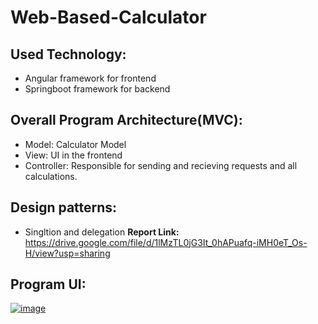 # Web-Based-Calculator
## Used Technology:
* Angular framework for frontend
* Springboot framework for backend
## Overall Program Architecture(MVC):
- Model: Calculator Model
- View: UI in the frontend
- Controller: Responsible for sending and recieving requests and all calculations.
## Design patterns:
- Singltion and delegation
**Report Link:** https://drive.google.com/file/d/1lMzTL0jG3It_0hAPuafq-iMH0eT_Os-H/view?usp=sharing
## Program UI:
[![image](https://www.linkpicture.com/q/UI_1.png)](https://www.linkpicture.com/view.php?img=LPic63ee46f93afdc1499360159)
